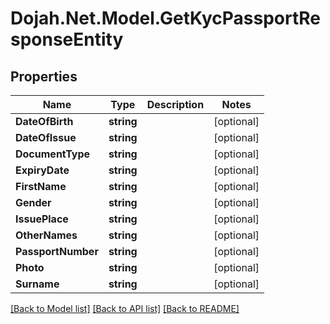 # Dojah.Net.Model.GetKycPassportResponseEntity

## Properties

Name | Type | Description | Notes
------------ | ------------- | ------------- | -------------
**DateOfBirth** | **string** |  | [optional] 
**DateOfIssue** | **string** |  | [optional] 
**DocumentType** | **string** |  | [optional] 
**ExpiryDate** | **string** |  | [optional] 
**FirstName** | **string** |  | [optional] 
**Gender** | **string** |  | [optional] 
**IssuePlace** | **string** |  | [optional] 
**OtherNames** | **string** |  | [optional] 
**PassportNumber** | **string** |  | [optional] 
**Photo** | **string** |  | [optional] 
**Surname** | **string** |  | [optional] 

[[Back to Model list]](../README.md#documentation-for-models) [[Back to API list]](../README.md#documentation-for-api-endpoints) [[Back to README]](../README.md)

